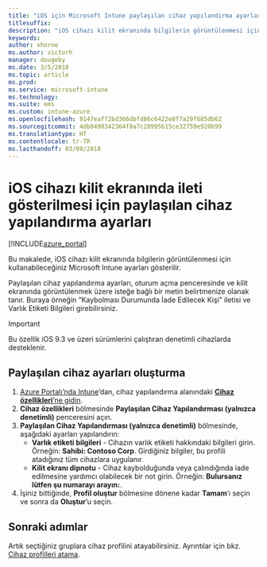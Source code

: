 ```yaml
---
title: "iOS için Microsoft Intune paylaşılan cihaz yapılandırma ayarları"
titlesuffix: 
description: "iOS cihazı kilit ekranında bilgilerin görüntülenmesi için kullanabileceğiniz Microsoft Intune ayarlarını öğrenin."
keywords: 
author: vhorne
ms.author: victorh
manager: dougeby
ms.date: 3/5/2018
ms.topic: article
ms.prod: 
ms.service: microsoft-intune
ms.technology: 
ms.suite: ems
ms.custom: intune-azure
ms.openlocfilehash: 9147eaff2bd366dbfd86c6422e0f7a29f685db62
ms.sourcegitcommit: 4db0498342364f8a7c28995b15ce32759e920b99
ms.translationtype: HT
ms.contentlocale: tr-TR
ms.lasthandoff: 03/08/2018
---
```

# <a name="shared-device-configuration-settings-to-display-messages-on-the-ios-device-lock-screen"></a>iOS cihazı kilit ekranında ileti gösterilmesi için paylaşılan cihaz yapılandırma ayarları

[!INCLUDE[azure_portal](./includes/azure_portal.md)]

Bu makalede, iOS cihazı kilit ekranında bilgilerin görüntülenmesi için kullanabileceğiniz Microsoft Intune ayarları gösterilir.

Paylaşılan cihaz yapılandırma ayarları, oturum açma penceresinde ve kilit ekranında görüntülenmek üzere isteğe bağlı bir metin belirtmenize olanak tanır. Buraya örneğin “Kaybolması Durumunda İade Edilecek Kişi” iletisi ve Varlık Etiketi Bilgileri girebilirsiniz. 

>[!IMPORTANT]
> Bu özellik iOS 9.3 ve üzeri sürümlerini çalıştıran denetimli cihazlarda desteklenir.

## <a name="create-shared-device-settings"></a>Paylaşılan cihaz ayarları oluşturma

1. [Azure Portalı’nda Intune](https://portal.azure.com)’dan, cihaz yapılandırma alanındaki [**Cihaz özellikleri**’ne gidin](device-features-configure.md). 
1. **Cihaz özellikleri** bölmesinde **Paylaşılan Cihaz Yapılandırması (yalnızca denetimli)** penceresini açın.
2. **Paylaşılan Cihaz Yapılandırması (yalnızca denetimli)** bölmesinde, aşağıdaki ayarları yapılandırın:
    - **Varlık etiketi bilgileri** - Cihazın varlık etiketi hakkındaki bilgileri girin. Örneğin: **Sahibi: Contoso Corp**. Girdiğiniz bilgiler, bu profili atadığınız tüm cihazlara uygulanır.
    - **Kilit ekranı dipnotu** - Cihaz kaybolduğunda veya çalındığında iade edilmesine yardımcı olabilecek bir not girin. Örneğin: **Bulursanız lütfen şu numarayı arayın:**.
3. İşiniz bittiğinde, **Profil oluştur** bölmesine dönene kadar **Tamam**’ı seçin ve sonra da **Oluştur**’u seçin. 


## <a name="next-steps"></a>Sonraki adımlar

Artık seçtiğiniz gruplara cihaz profilini atayabilirsiniz. Ayrıntılar için bkz. [Cihaz profilleri atama](device-profile-assign.md).
